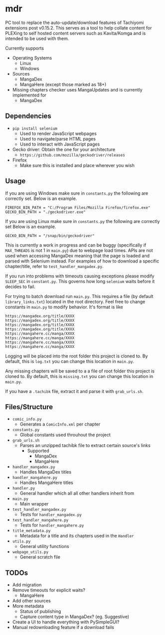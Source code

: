 # mdr

PC tool to replace the auto-update/download features of Tachiyomi extensions post v0.15.2.
This serves as a tool to help collate content for PLEXing to self hosted content servers such as Kavita/Komga and is intended to be used with them.

Currently supports

* Operating Systems
  * Linux
  * Windows
* Sources
  * MangaDex
  * MangaHere (except those marked as 18+)
* Missing chapters checker uses MangaUpdates and is currently implemented for
  * MangaDex

## Dependencies

* `pip install selenium`
  * Used to render JavaScript webpages
  * Used to navigate/parse HTML pages
  * Used to interact with JavaScript pages
* Gecko driver: Obtain the one for your architecture
  * `https://github.com/mozilla/geckodriver/releases`
* Firefox
  * Make sure this is installed and place wherever you wish

## Usage

If you are using Windows make sure in `constants.py` the following are correctly set.
Below is an example.

```
FIREFOX_BIN_PATH = "C:/Program Files/Mozilla Firefox/firefox.exe"
GECKO_BIN_PATH = "./geckodriver.exe"
```

If you are using Linux make sure in `constants.py` the following are correctly set
Below is an example.

```
GECKO_BIN_PATH = "/snap/bin/geckodriver"
```

This is currently a work in progress and can be buggy (specifically if `MAX_THREADS` is not 1 in `main.py`) due to webpage load times.
APIs are not used when accessing MangaDex meaning that the page is loaded and parsed with Selenium instead.
For examples of how to download a specific chapter/title, refer to `test_handler_mangadex.py`.

If you run into problems with timeouts causing exceptions please modify `SLEEP_SEC` in `constant.py`.
This governs how long `selenium` waits before it decides to fail.

For trying to batch download run `main.py`.
This requires a file (by default `library_links.txt`) located in the root directory.
Feel free to change constants in `main.py` to modify behavior.
It's format is like

```
https://mangadex.org/title/XXXX
https://mangadex.org/title/XXXX
https://mangadex.org/title/XXXX
https://mangadex.org/title/XXXX
https://mangahere.cc/manga/XXXX
https://mangahere.cc/manga/XXXX
https://mangahere.cc/manga/XXXX
https://mangahere.cc/manga/XXXX
```

Logging will be placed into the root folder this project is cloned to.
By default, this is `log.txt` you can change this location in `main.py`.

Any missing chapters will be saved to a a file of root folder this project is cloned to.
By default, this is `missing.txt` you can change this location in `main.py`.

If you have a `.tachibk` file, extract it and parse it with `grab_urls.sh`.

## Files/Structure

* `comic_info.py`
  * Generates a `ComicInfo.xml` per chapter
* `constants.py`
  * Global constants used throuhout the project
* `grab_urls.sh`
  * Parses an unzipped tachibk file to extract certain source's links
    * Supported
      * MangaDex
      * MangaHere
* `handler_mangadex.py`
  * Handles MangaDex titles
* `handler_mangahere.py`
  * Handles MangaHere titles
* `handler.py`
  * General handler which all all other handlers inherit from
* `main.py`
  * Main wrapper
* `test_handler_mangadex.py`
  * Tests for `handler_mangadex.py`
* `test_handler_mangahere.py`
  * Tests for `handler_mangahere.py`
* `title_metadata.py`
  * Metadata for a title and its chapters used in the `Handler`
* `utils.py`
  * General utility functions
* `webpage_utils.py`
  * General scratch file

## TODOs

* Add migration
* Remove timeouts for explicit waits?
  * MangaHere
* Add other sources
* More metadata
  * Status of publishing
  * Capture content type in MangaDex? (eg. Suggestive)
* Create a UI to handle everything with PySimpleGUI?
* Manual redownloading feature if a download fails
